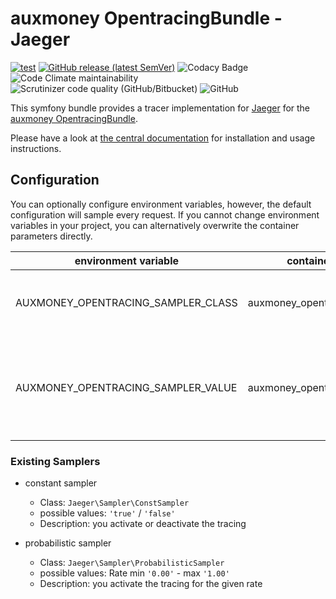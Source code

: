 # auxmoney OpentracingBundle - Jaeger

[![test](https://github.com/auxmoney/OpentracingBundle-Jaeger/workflows/test/badge.svg)](https://github.com/auxmoney/OpentracingBundle-Jaeger/actions?query=workflow%3Atest)
[![GitHub release (latest SemVer)](https://img.shields.io/github/v/release/auxmoney/OpentracingBundle-Jaeger)](https://github.com/auxmoney/OpentracingBundle-Jaeger/releases/latest)
![Codacy Badge](https://api.codacy.com/project/badge/Grade/dd11fb9bdbe54affb1946a03af5f432a)
![Code Climate maintainability](https://img.shields.io/codeclimate/maintainability/auxmoney/OpentracingBundle-Jaeger)
![Scrutinizer code quality (GitHub/Bitbucket)](https://img.shields.io/scrutinizer/quality/g/auxmoney/OpentracingBundle-Jaeger)
![GitHub](https://img.shields.io/github/license/auxmoney/OpentracingBundle-Jaeger)

This symfony bundle provides a tracer implementation for [Jaeger](https://www.jaegertracing.io/) for the [auxmoney OpentracingBundle](https://github.com/auxmoney/OpentracingBundle-core).

Please have a look at [the central documentation](https://github.com/auxmoney/OpentracingBundle-core) for installation and usage instructions.

## Configuration

You can optionally configure environment variables, however, the default configuration will sample every request.
If you cannot change environment variables in your project, you can alternatively overwrite the container parameters directly.

| environment variable | container parameter | type | default | description |
|---|---|---|---|---|
| AUXMONEY_OPENTRACING_SAMPLER_CLASS | auxmoney_opentracing.sampler.class | `string` | `Jaeger\Sampler\ConstSampler` | class of the using sampler, see [existing samplers](#existing-samplers) |
| AUXMONEY_OPENTRACING_SAMPLER_VALUE | auxmoney_opentracing.sampler.value | `string` | `'true'` | must be a JSON decodable string, for the configuration of the sampler |
 
### Existing Samplers

* constant sampler
    * Class: `Jaeger\Sampler\ConstSampler` 
    * possible values: `'true'` / `'false'`
    * Description: you activate or deactivate the tracing

* probabilistic sampler
    * Class: `Jaeger\Sampler\ProbabilisticSampler` 
    * possible values: Rate min `'0.00'` - max `'1.00'`
    * Description: you activate the tracing for the given rate
